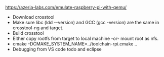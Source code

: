 https://azeria-labs.com/emulate-raspberry-pi-with-qemu/

- Download crosstool
- Make sure libc (ldd --version) and GCC (gcc -version) are the same in crosstool-ng and target.
- Build crosstool
- Either copy rootfs from target to local machine -or- mount root as nfs.
- cmake -DCMAKE_SYSTEM_NAME=../toolchain-rpi.cmake ..
- Debugging from VS code todo and eclipse
